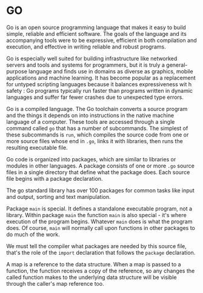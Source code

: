# GO

Go is an open source programming language that makes it easy to build simple, reliable and efficient software. The goals of the language and its accompanying tools were to be expressive, efficient in both compilation and execution, and effective in writing reliable and robust programs.

Go is especially well suited for building infrastructure like networked servers and tools and systems for programmers, but it is truly a general-purpose language and finds use in domains as diverse as graphics, mobile applications and machine learning. It has become popular as a replacement for untyped scripting languages because it balances expressiveness wit h safety :
Go programs typically run faster than programs written in dynamic languages and suffer far
fewer crashes due to unexpected type errors.

Go is a compiled language. The Go toolchain converts a source program and the things it depends on into instructions in the native machine language of a computer. These tools are accessed through a single command called `go` that has a number of subcommands. The simplest of these subcommands is `run`, which compiles the source code from one or more source files whose end in `.go`, links it with libraries, then runs the resulting executable file.

Go code is organized into packages, which are similar to libraries or modules in other languages. A package consists of one or more `.go` source files in a single directory that define what the package does. Each source file begins with a package declaration.

The go standard library has over 100 packages for common tasks like input and output, sorting and text manipulation.

Package `main` is special. It defines a standalone executable program, not a library. Within package `main` the function `main` is also special - it's where execution of the program begins. Whatever `main` does is what the program does. Of course, `main` will normally call upon functions in other packages to do much of the work.

We must tell the compiler what packages are needed by this source file, that's the role of the `import` declaration that follows the `package` declaration.


A map is a reference to the data structure. When a map is passed to a function, the function receives a copy of the reference, so any changes the called function makes to the underlying data structure will be visible through the caller's map reference too.
